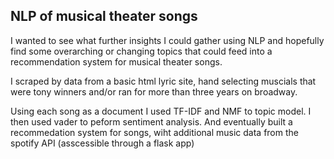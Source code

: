 ## NLP of musical theater songs

I wanted to see what further insights I could gather using NLP and hopefully find some overarching or changing topics that could feed into a recommendation system for musical theater songs. 

I scraped by data from a basic html lyric site, hand selecting muscials that were tony winners and/or ran for more than three years on broadway.

Using each song as a document I used TF-IDF and NMF to topic model. I then used vader to peform sentiment analysis. And eventually built a recommedation system for songs, wiht additional music data from the spotify API (asscessible through a flask app)

